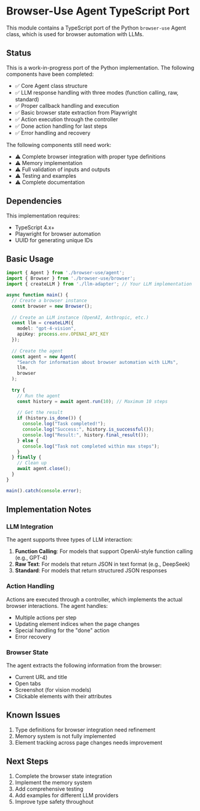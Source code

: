 # Browser-Use Agent TypeScript Port

This module contains a TypeScript port of the Python `browser-use` Agent class, which is used for browser automation with LLMs.

## Status

This is a work-in-progress port of the Python implementation. The following components have been completed:

- ✅ Core Agent class structure
- ✅ LLM response handling with three modes (function calling, raw, standard)
- ✅ Proper callback handling and execution
- ✅ Basic browser state extraction from Playwright
- ✅ Action execution through the controller
- ✅ Done action handling for last steps
- ✅ Error handling and recovery

The following components still need work:

- ⚠️ Complete browser integration with proper type definitions
- ⚠️ Memory implementation
- ⚠️ Full validation of inputs and outputs
- ⚠️ Testing and examples
- ⚠️ Complete documentation

## Dependencies

This implementation requires:

- TypeScript 4.x+
- Playwright for browser automation
- UUID for generating unique IDs

## Basic Usage

```typescript
import { Agent } from './browser-use/agent';
import { Browser } from './browser-use/browser';
import { createLLM } from './llm-adapter'; // Your LLM implementation

async function main() {
  // Create a browser instance
  const browser = new Browser();
  
  // Create an LLM instance (OpenAI, Anthropic, etc.)
  const llm = createLLM({
    model: "gpt-4-vision",
    apiKey: process.env.OPENAI_API_KEY
  });
  
  // Create the agent
  const agent = new Agent(
    "Search for information about browser automation with LLMs",
    llm,
    browser
  );
  
  try {
    // Run the agent
    const history = await agent.run(10); // Maximum 10 steps
    
    // Get the result
    if (history.is_done()) {
      console.log("Task completed!");
      console.log("Success:", history.is_successful());
      console.log("Result:", history.final_result());
    } else {
      console.log("Task not completed within max steps");
    }
  } finally {
    // Clean up
    await agent.close();
  }
}

main().catch(console.error);
```

## Implementation Notes

### LLM Integration

The agent supports three types of LLM interaction:

1. **Function Calling**: For models that support OpenAI-style function calling (e.g., GPT-4)
2. **Raw Text**: For models that return JSON in text format (e.g., DeepSeek)
3. **Standard**: For models that return structured JSON responses

### Action Handling

Actions are executed through a controller, which implements the actual browser interactions. The agent handles:

- Multiple actions per step
- Updating element indices when the page changes
- Special handling for the "done" action
- Error recovery

### Browser State

The agent extracts the following information from the browser:

- Current URL and title
- Open tabs
- Screenshot (for vision models)
- Clickable elements with their attributes

## Known Issues

1. Type definitions for browser integration need refinement
2. Memory system is not fully implemented
3. Element tracking across page changes needs improvement

## Next Steps

1. Complete the browser state integration
2. Implement the memory system
3. Add comprehensive testing
4. Add examples for different LLM providers
5. Improve type safety throughout 